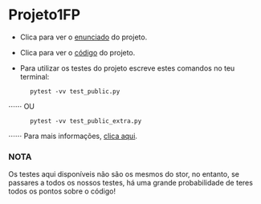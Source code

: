 # Projeto1FP

- Clica para ver o [enunciado](https://github.com/DuarteCruz6/Projeto1FP/blob/main/FP-2023-P1.pdf) do projeto. 

- Clica para ver o [código](https://github.com/DuarteCruz6/Projeto1FP/blob/main/projeto.py) do projeto. 

- Para utilizar os testes do projeto escreve estes comandos no teu terminal:
```
      pytest -vv test_public.py
```
⋅⋅⋅⋅⋅⋅ OU 
```
      pytest -vv test_public_extra.py
```
⋅⋅⋅⋅⋅⋅ Para mais informações, [clica aqui](https://docs.pytest.org/en/7.4.x/getting-started.html).

### NOTA
Os testes aqui disponíveis não são os mesmos do stor, no entanto, se passares a todos os nossos testes, há uma grande probabilidade de teres todos os pontos sobre o código!
